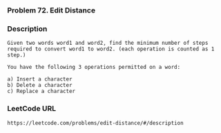 ### Problem 72. Edit Distance

### Description
	Given two words word1 and word2, find the minimum number of steps required to convert word1 to word2. (each operation is counted as 1 step.)

	You have the following 3 operations permitted on a word:

	a) Insert a character
	b) Delete a character
	c) Replace a character

### LeetCode URL
	https://leetcode.com/problems/edit-distance/#/description
